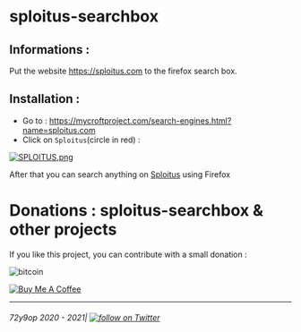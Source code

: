 # sploitus-searchbox

## Informations :

Put the website https://sploitus.com to the firefox search box.

## Installation :
- Go to : https://mycroftproject.com/search-engines.html?name=sploitus.com
- Click on `Sploitus`(circle in red) : 

[![SPLOITUS.png](https://i.postimg.cc/4x69rvQD/SPLOITUS.png)](https://postimg.cc/215yWZJG)

After that you can search anything on [Sploitus](https://sploitus.com) using Firefox

# Donations : sploitus-searchbox & other projects 

If you like this project, you can contribute with a small donation :



![bitcoin](https://img.shields.io/badge/Bitcoin-13hzc3DrSsw2eoE48zx719SCgS91dNWeeu-F7931A?style=for-the-badge&logo=bitcoin)



<a href="https://www.buymeacoffee.com/72y9op" target="_blank"><img src="https://www.buymeacoffee.com/assets/img/custom_images/orange_img.png" alt="Buy Me A Coffee" style="height: auto !important;width: auto !important;" ></a>



------

###### 72y9op 2020 - 2021|     <a href="https://twitter.com/intent/follow?screen_name=72y9op"><img src="https://img.shields.io/twitter/follow/72y9op?style=social&logo=twitter" alt="follow on Twitter"></a>





